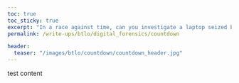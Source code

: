 ```yaml
---
toc: true
toc_sticky: true
excerpt: "In a race against time, can you investigate a laptop seized by law enforcement to identify if a bomb threat is real or a hoax?"
permalink: /write-ups/btlo/digital_forensics/countdown

header:
  teaser: "/images/btlo/countdown/countdown_header.jpg"
---
```

test content
